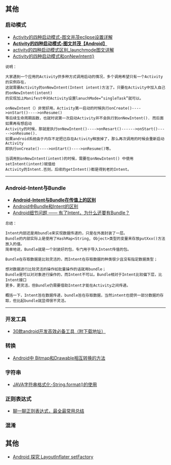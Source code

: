 ## 其他


### 启动模式
- [Activity的四种启动模式-图文并茂eclipse设置详解](http://blog.csdn.net/guofengpu/article/details/52058454)
- [**Activity的四种启动模式-图文并茂【Android】**](http://blog.csdn.net/qq_31753145/article/details/50833754)
- [activity的四种启动模式区别_launchmode图文详解](http://blog.csdn.net/androidstar_cn/article/details/52730476)
- [Activity的四种启动模式和onNewIntent()](http://blog.csdn.net/linghu_java/article/details/17266603)

```
说明：

大家遇到一个应用的Activity供多种方式调用启动的情况，多个调用希望只有一个Activity的实例存在，
这就需要Activity的onNewIntent(Intent intent)方法了。只要在Activity中加入自己的onNewIntent(intent)
的实现加上Manifest中对Activity设置lanuchMode=“singleTask”就可以。

onNewIntent（）非常好用，Activity第一启动的时候执行onCreate()---->onStart()---->onResume()
等后续生命周期函数，也就时说第一次启动Activity并不会执行到onNewIntent(). 而后面如果再有想启动
Activity的时候，那就是执行onNewIntent()---->onResart()------>onStart()----->onResume(). 
如果android系统由于内存不足把已存在Activity释放掉了，那么再次调用的时候会重新启动Activity
即执行onCreate()---->onStart()---->onResume()等。

当调用到onNewIntent(intent)的时候，需要在onNewIntent() 中使用setIntent(intent)赋值给
Activity的Intent.否则，后续的getIntent()都是得到老的Intent。
```

---

### Android-Intent与Bundle
- [**Android-Intent与Bundle在传值上的区别**](http://blog.csdn.net/u014657752/article/details/47301569)
- [Android中Bundle和Intent的区别](https://www.cnblogs.com/jeffen/p/6835622.html)
- [Android细节问题 —— 有了Intent，为什么还要有Bundle？](https://www.jianshu.com/p/e9db0797293b)

```
总结：

Intent内部还是用bundle来实现数据传递的，只是在外面封装了一层。
Bundle的内部实际上是使用了HashMap<String, Object>类型的变量来存放putXxx()方法放入的值。
简单地说，Bundle就是一个封装好的包，专门用于导入Intent传值的包。

Bundle在存取数据是比较灵活的，而Intent在存取数据的种类很少且没有指定数据类型；

想对数据进行比较灵活的操作如批量操作的话就用bundle；
Bundle是可以对对象进行操作的，而Intent不可以。Bundle相对于Intent比较偏下层，比Intent接口
更多，更灵活，但Bundle仍需要借助Intent才能在Activity之间传递。

概括一下，Intent旨在数据传递，bundle旨在存取数据，当然intent也提供一部分数据的存取，但比起bundle就显得很不灵活。
```

---

### 开发工具
- [30款android开发高效必备工具（附下载地址）](http://www.cniao5.com/forum/thread/1744a590cb5f11e7b6be00163e0230fa)

### 转换
- [Android中 Bitmap和Drawable相互转换的方法](http://blog.csdn.net/hezhipin610039/article/details/7899248/)

### 字符串
- [JAVA字符串格式化-String.format()的使用](http://www.cnblogs.com/happyday56/p/3996498.html)

### 正则表达式
- [聊一聊正则表达式，最全最常用总结](https://www.jianshu.com/p/4513caf3eb7a)

### 混淆

## 其他
- [ Android 探究 LayoutInflater setFactory](http://blog.csdn.net/lmj623565791/article/details/51503977)

